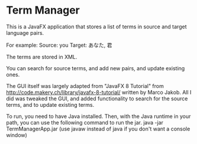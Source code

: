# Term Manager

This is a JavaFX application that stores a list of terms in source and target language pairs.

For example:
Source: you
Target: あなた, 君

The terms are stored in XML.

You can search for source terms, and add new pairs, and update existing ones.

The GUI itself was largely adapted from "JavaFX 8 Tutorial" from
http://code.makery.ch/library/javafx-8-tutorial/
written by Marco Jakob.
All I did was tweaked the GUI, and added functionality to search for the source terms,
and to update existing terms.

To run, you need to have Java installed.
Then, with the Java runtime in your path, you can use the following command to run the jar.
java -jar TermManagerApp.jar
(use javaw instead of java if you don't want a console window)
